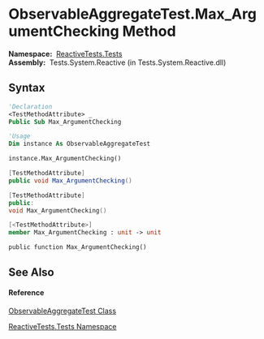 # ObservableAggregateTest.Max\_ArgumentChecking Method

**Namespace:**  [ReactiveTests.Tests](ReactiveTests.Tests\ReactiveTests.Tests.md)  
**Assembly:**  Tests.System.Reactive (in Tests.System.Reactive.dll)

## Syntax

```vb
'Declaration
<TestMethodAttribute> _
Public Sub Max_ArgumentChecking
```

```vb
'Usage
Dim instance As ObservableAggregateTest

instance.Max_ArgumentChecking()
```

```csharp
[TestMethodAttribute]
public void Max_ArgumentChecking()
```

```c++
[TestMethodAttribute]
public:
void Max_ArgumentChecking()
```

```fsharp
[<TestMethodAttribute>]
member Max_ArgumentChecking : unit -> unit 
```

```jscript
public function Max_ArgumentChecking()
```

## See Also

#### Reference

[ObservableAggregateTest Class](ObservableAggregateTest\ObservableAggregateTest.md)

[ReactiveTests.Tests Namespace](ReactiveTests.Tests\ReactiveTests.Tests.md)




